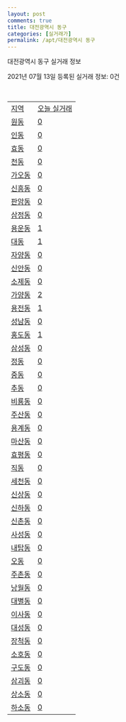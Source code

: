 ```yaml
---
layout: post
comments: true
title: 대전광역시 동구
categories: [실거래가]
permalink: /apt/대전광역시 동구
---
```


대전광역시 동구 실거래 정보

2021년 07월 13일 등록된 실거래 정보: 0건

<script type="text/javascript">
  google.charts.load('current', {'packages':['corechart']});
  google.charts.setOnLoadCallback(drawChart);

  function drawChart() {
    var data = google.visualization.arrayToDataTable([['거래일', '매매', '전월세', '전매'], ['20-07', 122, 133, 30], ['20-08', 195, 159, 37], ['20-09', 177, 178, 11], ['20-10', 203, 216, 36], ['20-11', 262, 293, 37], ['20-12', 331, 350, 26], ['21-01', 240, 296, 15], ['21-02', 180, 206, 15], ['21-03', 249, 205, 8], ['21-04', 204, 152, 13], ['21-05', 254, 155, 5], ['21-06', 169, 97, 3], ['21-07', 15, 14, 0]]);

    var options = {
      title: '최근 1년간 유형별 거래량 추이',
      legend: { position: 'bottom' }
    };

    var chart = new google.visualization.LineChart(document.getElementById('columnchart_material'));
    chart.draw(data, (options));
  }
</script>

<div id="columnchart_material" style="width: 95%; margin-left: -35px"></div>
<br>
<table class="sortable">
  <tr>
    <td><a href="#">지역</a></td>
    <td><a href="#">오늘 실거래</a></td>
  </tr>

  
  <tr class="item">
    <td><a href="대전광역시 동구 원동">원동</a></td>
    <td><a href="대전광역시 동구 원동">0</a></td>
  </tr>
    

  <tr class="item">
    <td><a href="대전광역시 동구 인동">인동</a></td>
    <td><a href="대전광역시 동구 인동">0</a></td>
  </tr>
    

  <tr class="item">
    <td><a href="대전광역시 동구 효동">효동</a></td>
    <td><a href="대전광역시 동구 효동">0</a></td>
  </tr>
    

  <tr class="item">
    <td><a href="대전광역시 동구 천동">천동</a></td>
    <td><a href="대전광역시 동구 천동">0</a></td>
  </tr>
    

  <tr class="item">
    <td><a href="대전광역시 동구 가오동">가오동</a></td>
    <td><a href="대전광역시 동구 가오동">0</a></td>
  </tr>
    

  <tr class="item">
    <td><a href="대전광역시 동구 신흥동">신흥동</a></td>
    <td><a href="대전광역시 동구 신흥동">0</a></td>
  </tr>
    

  <tr class="item">
    <td><a href="대전광역시 동구 판암동">판암동</a></td>
    <td><a href="대전광역시 동구 판암동">0</a></td>
  </tr>
    

  <tr class="item">
    <td><a href="대전광역시 동구 삼정동">삼정동</a></td>
    <td><a href="대전광역시 동구 삼정동">0</a></td>
  </tr>
    

  <tr class="item">
    <td><a href="대전광역시 동구 용운동">용운동</a></td>
    <td><a href="대전광역시 동구 용운동">1</a></td>
  </tr>
    

  <tr class="item">
    <td><a href="대전광역시 동구 대동">대동</a></td>
    <td><a href="대전광역시 동구 대동">1</a></td>
  </tr>
    

  <tr class="item">
    <td><a href="대전광역시 동구 자양동">자양동</a></td>
    <td><a href="대전광역시 동구 자양동">0</a></td>
  </tr>
    

  <tr class="item">
    <td><a href="대전광역시 동구 신안동">신안동</a></td>
    <td><a href="대전광역시 동구 신안동">0</a></td>
  </tr>
    

  <tr class="item">
    <td><a href="대전광역시 동구 소제동">소제동</a></td>
    <td><a href="대전광역시 동구 소제동">0</a></td>
  </tr>
    

  <tr class="item">
    <td><a href="대전광역시 동구 가양동">가양동</a></td>
    <td><a href="대전광역시 동구 가양동">2</a></td>
  </tr>
    

  <tr class="item">
    <td><a href="대전광역시 동구 용전동">용전동</a></td>
    <td><a href="대전광역시 동구 용전동">1</a></td>
  </tr>
    

  <tr class="item">
    <td><a href="대전광역시 동구 성남동">성남동</a></td>
    <td><a href="대전광역시 동구 성남동">0</a></td>
  </tr>
    

  <tr class="item">
    <td><a href="대전광역시 동구 홍도동">홍도동</a></td>
    <td><a href="대전광역시 동구 홍도동">1</a></td>
  </tr>
    

  <tr class="item">
    <td><a href="대전광역시 동구 삼성동">삼성동</a></td>
    <td><a href="대전광역시 동구 삼성동">0</a></td>
  </tr>
    

  <tr class="item">
    <td><a href="대전광역시 동구 정동">정동</a></td>
    <td><a href="대전광역시 동구 정동">0</a></td>
  </tr>
    

  <tr class="item">
    <td><a href="대전광역시 동구 중동">중동</a></td>
    <td><a href="대전광역시 동구 중동">0</a></td>
  </tr>
    

  <tr class="item">
    <td><a href="대전광역시 동구 추동">추동</a></td>
    <td><a href="대전광역시 동구 추동">0</a></td>
  </tr>
    

  <tr class="item">
    <td><a href="대전광역시 동구 비룡동">비룡동</a></td>
    <td><a href="대전광역시 동구 비룡동">0</a></td>
  </tr>
    

  <tr class="item">
    <td><a href="대전광역시 동구 주산동">주산동</a></td>
    <td><a href="대전광역시 동구 주산동">0</a></td>
  </tr>
    

  <tr class="item">
    <td><a href="대전광역시 동구 용계동">용계동</a></td>
    <td><a href="대전광역시 동구 용계동">0</a></td>
  </tr>
    

  <tr class="item">
    <td><a href="대전광역시 동구 마산동">마산동</a></td>
    <td><a href="대전광역시 동구 마산동">0</a></td>
  </tr>
    

  <tr class="item">
    <td><a href="대전광역시 동구 효평동">효평동</a></td>
    <td><a href="대전광역시 동구 효평동">0</a></td>
  </tr>
    

  <tr class="item">
    <td><a href="대전광역시 동구 직동">직동</a></td>
    <td><a href="대전광역시 동구 직동">0</a></td>
  </tr>
    

  <tr class="item">
    <td><a href="대전광역시 동구 세천동">세천동</a></td>
    <td><a href="대전광역시 동구 세천동">0</a></td>
  </tr>
    

  <tr class="item">
    <td><a href="대전광역시 동구 신상동">신상동</a></td>
    <td><a href="대전광역시 동구 신상동">0</a></td>
  </tr>
    

  <tr class="item">
    <td><a href="대전광역시 동구 신하동">신하동</a></td>
    <td><a href="대전광역시 동구 신하동">0</a></td>
  </tr>
    

  <tr class="item">
    <td><a href="대전광역시 동구 신촌동">신촌동</a></td>
    <td><a href="대전광역시 동구 신촌동">0</a></td>
  </tr>
    

  <tr class="item">
    <td><a href="대전광역시 동구 사성동">사성동</a></td>
    <td><a href="대전광역시 동구 사성동">0</a></td>
  </tr>
    

  <tr class="item">
    <td><a href="대전광역시 동구 내탑동">내탑동</a></td>
    <td><a href="대전광역시 동구 내탑동">0</a></td>
  </tr>
    

  <tr class="item">
    <td><a href="대전광역시 동구 오동">오동</a></td>
    <td><a href="대전광역시 동구 오동">0</a></td>
  </tr>
    

  <tr class="item">
    <td><a href="대전광역시 동구 주촌동">주촌동</a></td>
    <td><a href="대전광역시 동구 주촌동">0</a></td>
  </tr>
    

  <tr class="item">
    <td><a href="대전광역시 동구 낭월동">낭월동</a></td>
    <td><a href="대전광역시 동구 낭월동">0</a></td>
  </tr>
    

  <tr class="item">
    <td><a href="대전광역시 동구 대별동">대별동</a></td>
    <td><a href="대전광역시 동구 대별동">0</a></td>
  </tr>
    

  <tr class="item">
    <td><a href="대전광역시 동구 이사동">이사동</a></td>
    <td><a href="대전광역시 동구 이사동">0</a></td>
  </tr>
    

  <tr class="item">
    <td><a href="대전광역시 동구 대성동">대성동</a></td>
    <td><a href="대전광역시 동구 대성동">0</a></td>
  </tr>
    

  <tr class="item">
    <td><a href="대전광역시 동구 장척동">장척동</a></td>
    <td><a href="대전광역시 동구 장척동">0</a></td>
  </tr>
    

  <tr class="item">
    <td><a href="대전광역시 동구 소호동">소호동</a></td>
    <td><a href="대전광역시 동구 소호동">0</a></td>
  </tr>
    

  <tr class="item">
    <td><a href="대전광역시 동구 구도동">구도동</a></td>
    <td><a href="대전광역시 동구 구도동">0</a></td>
  </tr>
    

  <tr class="item">
    <td><a href="대전광역시 동구 삼괴동">삼괴동</a></td>
    <td><a href="대전광역시 동구 삼괴동">0</a></td>
  </tr>
    

  <tr class="item">
    <td><a href="대전광역시 동구 상소동">상소동</a></td>
    <td><a href="대전광역시 동구 상소동">0</a></td>
  </tr>
    

  <tr class="item">
    <td><a href="대전광역시 동구 하소동">하소동</a></td>
    <td><a href="대전광역시 동구 하소동">0</a></td>
  </tr>
    


</table>


    